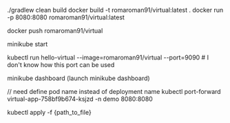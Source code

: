 ./gradlew clean build
docker build -t romaroman91/virtual:latest .
docker run -p 8080:8080 romaroman91/virtual:latest 

docker push romaroman91/virtual 

minikube start

kubectl run hello-virtual --image=romaroman91/virtual --port=9090 # I don't know how this port can be used

minikube dashboard (launch minikube dashboard)

// need define pod name instead of deployment name
kubectl port-forward    virtual-app-758bf9b674-ksjzd    -n demo 8080:8080

kubectl apply -f {path_to_file}
